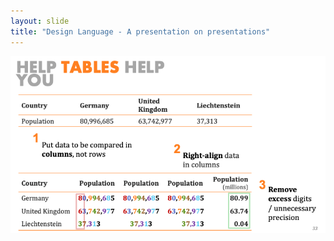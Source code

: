 ```yaml
---
layout: slide
title: "Design Language - A presentation on presentations"
---
```


![slide33](/assets/_images/Slide33.png)

